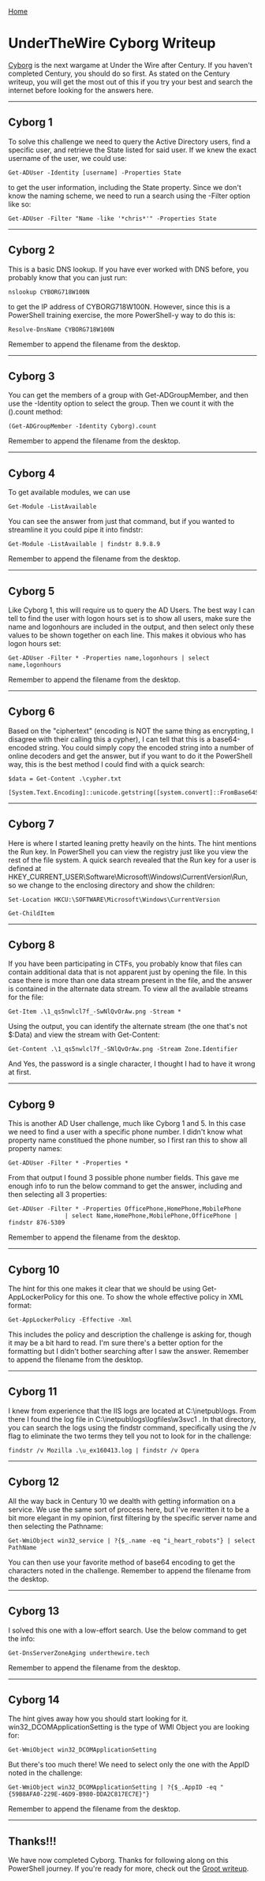 [Home](../../index.md)

# UnderTheWire Cyborg Writeup

[Cyborg](https://underthewire.tech/cyborg) is the next wargame at Under the Wire after Century. If you haven't completed Century, you should do so first. As stated on the Century writeup, you will get the most out of this if you try your best and search the internet before looking for the answers here.

---
## Cyborg 1

To solve this challenge we need to query the Active Directory users, find a specific user, and retrieve the State listed for said user. If we knew the exact username of the user, we could use:

```
Get-ADUser -Identity [username] -Properties State
```

to get the user information, including the State property. Since we don't know the naming scheme, we need to run a search using the -Filter option like so:

```
Get-ADUser -Filter "Name -like '*chris*'" -Properties State
```

---
## Cyborg 2

This is a basic DNS lookup. If you have ever worked with DNS before, you probably know that you can just run:

```
nslookup CYBORG718W100N
```

to get the IP address of CYBORG718W100N. However, since this is a PowerShell training exercise, the more PowerShell-y way to do this is:

```
Resolve-DnsName CYBORG718W100N
```

Remember to append the filename from the desktop.

---
## Cyborg 3

You can get the members of a group with Get-ADGroupMember, and then use the -Identity option to select the group. Then we count it with the ().count method:

```
(Get-ADGroupMember -Identity Cyborg).count
```

Remember to append the filename from the desktop.

---
## Cyborg 4

To get available modules, we can use

```
Get-Module -ListAvailable
```

You can see the answer from just that command, but if you wanted to streamline it you could pipe it into findstr:

```
Get-Module -ListAvailable | findstr 8.9.8.9
```

Remember to append the filename from the desktop.

---
## Cyborg 5

Like Cyborg 1, this will require us to query the AD Users. The best way I can tell to find the user with logon hours set is to show all users, make sure the name and logonhours are included in the output, and then select only these values to be shown together on each line. This makes it obvious who has logon hours set:

```
Get-ADUser -Filter * -Properties name,logonhours | select name,logonhours
```

Remember to append the filename from the desktop.

---
## Cyborg 6

Based on the "ciphertext" (encoding is NOT the same thing as encrypting, I disagree with their calling this a cypher), I can tell that this is a base64-encoded string. You could simply copy the encoded string into a number of online decoders and get the answer, but if you want to do it the PowerShell way, this is the best method I could find with a quick search:

```
$data = Get-Content .\cypher.txt

[System.Text.Encoding]::unicode.getstring([system.convert]::FromBase64String($data))
```

---
## Cyborg 7

Here is where I started leaning pretty heavily on the hints. The hint mentions the Run key. In PowerShell you can view the registry just like you view the rest of the file system. A quick search revealed that the Run key for a user is defined at HKEY_CURRENT_USER\Software\Microsoft\Windows\CurrentVersion\Run, so we change to the enclosing directory and show the children:

```
Set-Location HKCU:\SOFTWARE\Microsoft\Windows\CurrentVersion

Get-ChildItem
```

---
## Cyborg 8

If you have been participating in CTFs, you probably know that files can contain additional data that is not apparent just by opening the file. In this case there is more than one data stream present in the file, and the answer is contained in the alternate data stream. To view all the available streams for the file:

```
Get-Item .\1_qs5nwlcl7f_-SwNlQvOrAw.png -Stream *
```

Using the output, you can identify the alternate stream (the one that's not $:Data) and view the stream with Get-Content:

```
Get-Content .\1_qs5nwlcl7f_-SNlQvOrAw.png -Stream Zone.Identifier
```

And Yes, the password is a single character, I thought I had to have it wrong at first.

---
## Cyborg 9

This is another AD User challenge, much like Cyborg 1 and 5. In this case we need to find a user with a specific phone number. I didn't know what property name constitued the phone number, so I first ran this to show all property names:

```
Get-ADUser -Filter * -Properties *
```

From that output I found 3 possible phone number fields. This gave me enough info to run the below command to get the answer, including and then selecting all 3 properties:

```
Get-ADUser -Filter * -Properties OfficePhone,HomePhone,MobilePhone 
                | select Name,HomePhone,MobilePhone,OfficePhone | findstr 876-5309
```

Remember to append the filename from the desktop.

---
## Cyborg 10

The hint for this one makes it clear that we should be using Get-AppLockerPolicy for this one. To show the whole effective policy in XML format:

```
Get-AppLockerPolicy -Effective -Xml
```

This includes the policy and description the challenge is asking for, though it may be a bit hard to read. I'm sure there's a better option for the formatting but I didn't bother searching after I saw the answer. Remember to append the filename from the desktop.

---
## Cyborg 11

I knew from experience that the IIS logs are located at C:\inetpub\logs. From there I found the log file in C:\inetpub\logs\logfiles\w3svc1 . In that directory, you can search the logs using the findstr command, specifically using the /v flag to eliminate the two terms they tell you not to look for in the challenge:

```
findstr /v Mozilla .\u_ex160413.log | findstr /v Opera
```

---
## Cyborg 12

All the way back in Century 10 we dealth with getting information on a service. We use the same sort of process here, but I've rewritten it to be a bit more elegant in my opinion, first filtering by the specific server name and then selecting the Pathname:

```
Get-WmiObject win32_service | ?{$_.name -eq "i_heart_robots"} | select PathName
```

You can then use your favorite method of base64 encoding to get the characters noted in the challenge. Remember to append the filename from the desktop.

---
## Cyborg 13

I solved this one with a low-effort search. Use the below command to get the info:

```
Get-DnsServerZoneAging underthewire.tech
```

Remember to append the filename from the desktop.

---
## Cyborg 14

The hint gives away how you should start looking for it. win32_DCOMApplicationSetting is the type of WMI Object you are looking for:

```
Get-WmiObject win32_DCOMApplicationSetting
```

But there's too much there! We need to select only the one with the AppID noted in the challenge:

```
Get-WmiObject win32_DCOMApplicationSetting | ?{$_.AppID -eq "{59B8AFA0-229E-46D9-B980-DDA2C817EC7E}"}
```

Remember to append the filename from the desktop.

---
## Thanks!!!

We have now completed Cyborg. Thanks for following along on this PowerShell journey. If you're ready for more, check out the [Groot writeup](./groot.md).